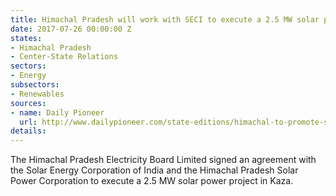```yaml
---
title: Himachal Pradesh will work with SECI to execute a 2.5 MW solar power project
date: 2017-07-26 00:00:00 Z
states:
- Himachal Pradesh
- Center-State Relations
sectors:
- Energy
subsectors:
- Renewables
sources:
- name: Daily Pioneer
  url: http://www.dailypioneer.com/state-editions/himachal-to-promote-solar-energy-cm.html
details: 
---
```


The Himachal Pradesh Electricity Board Limited signed an agreement with the Solar Energy Corporation of India and the Himachal Pradesh Solar Power Corporation to execute a 2.5 MW solar power project in Kaza.
